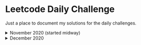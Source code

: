 # Leetcode Daily Challenge

Just a place to document my solutions for the daily challenges.

<details>
  <summary>November 2020 (started midway)</summary>
<br>
  <ul>
    <li><a href = "https://github.com/hot9cups/leetcode-daily-challenge/blob/main/Solutions/Poor%20Pigs.md"> Nov 14 - Poor Pigs </a></li>
    <li><a href = "#"> Second Thing </a></li>
  </ul>
</details>

<details>
  <summary>December 2020 </summary>
<br>
  <ul>
    <li>
      <a href = "https://github.com/hot9cups/leetcode-daily-challenge/blob/main/Solutions/Maximum%20Depth%20of%20Binary%20Tree.md"> Dec 1 - Maximum Depth of Binary Tree </a>       </li>
    <li>
      <a href = "https://github.com/hot9cups/leetcode-daily-challenge/blob/main/Solutions/Linked%20List%20Random%20Node.md"> Dec 2 - Linked List Random Node </a>
    </li>
    <li>
      <a href = "https://github.com/hot9cups/leetcode-daily-challenge/blob/main/Solutions/Increasing%20Order%20Search%20Tree.md"> Dec 3 - Increasing Order Search Tree </a>
    </li>
    <li>
      <a href = "https://github.com/hot9cups/leetcode-daily-challenge/blob/main/Solutions/The%20kth%20Factor%20of%20n.md"> Dec 4 - The kth Factor of n </a>
    </li>
    <li>
      <a href = "https://github.com/hot9cups/leetcode-daily-challenge/blob/main/Solutions/Can%20Place%20Flowers.md"> Dec 5 - Can Place Flowers </a>
    </li>
    <li>
      <a href = "https://github.com/hot9cups/leetcode-daily-challenge/blob/main/Solutions/Populating%20Next%20Right%20Pointers%20in%20Each%20Node%20II.md"> Dec 6 - Populating Next Right Pointers in Each Node II </a>(Well and also Part 1)
    </li>
    <li>
      <a href = "https://github.com/hot9cups/leetcode-daily-challenge/blob/main/Solutions/Spiral%20Matrix%20II.md"> Dec 7 - Spiral Matrix II </a>(Also part 1 and 3)
    </li>
    <li>
      <a href = "https://github.com/hot9cups/leetcode-daily-challenge/blob/main/Solutions/Pairs%20of%20Songs%20With%20Total%20Durations%20Divisible%20by%2060.md"> Dec 8 - Pairs of Songs With Total Durations Divisible by 60 </a>(And a couple of other easy questions)
    </li>
    <li>
       <a href ="https://github.com/hot9cups/leetcode-daily-challenge/blob/main/Solutions/Binary%20Search%20Tree%20Iterator.md"> Dec 9 - Binary Search Tree Iterator</a>
    </li>
    <li>
        <a href = "https://github.com/hot9cups/leetcode-daily-challenge/blob/main/Solutions/Valid%20Mountain%20Array.md"> Dec 10 - Valid Mountain Array</a>
    </li>
    <li>
        <a href = "https://github.com/hot9cups/leetcode-daily-challenge/blob/main/Solutions/Remove%20Duplicates%20From%20Sorted%20Array%20II.md"> Dec 11 - Remove Duplicates 
          From Sorted Array II</a>(Also Part 1)
    </li>
    <li>
        <a href = "https://github.com/hot9cups/leetcode-daily-challenge/blob/main/Solutions/Lowest%20Common%20Ancestor%20of%20Deepest%20Leaves.md"> Dec 12 - Lowest Common Ancestor of Deepest Leaves</a>(And its duplicate)
    </li>
    
    
  </ul>
  Need for time for Burst Balloons
  Did partitioning substring today, kind of unsatisfied though.
Will Upload tomorrow.
So did today's in O(Nlogn), while it works, I still need some time to figure out the O(N) solution, not free today though.
  
</details>
